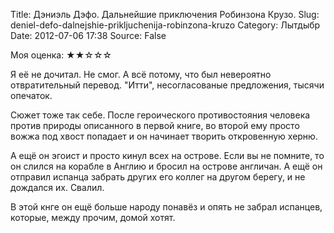 Title: Дэниэль Дэфо. Дальнейшие приключения Робинзона Крузо.
Slug: deniel-defo-dalnejshie-prikljuchenija-robinzona-kruzo
Category: Лытдыбр
Date: 2012-07-06 17:38
Source: False

Моя оценка: ★★☆☆☆

Я её не дочитал. Не смог. А всё потому, что был невероятно отвратительный перевод. "Итти", несогласованые предложения, тысячи опечаток.

Сюжет тоже так себе. После героического противостояния человека против природы описанного в первой книге, во второй ему просто вожжа под хвост попадает и он начинает творить откровенную херню.

А ещё он эгоист и просто кинул всех на острове. Если вы не помните, то он слился на корабле в Англию и бросил на острове англичан. А ещё он отправил испанца забрать других его коллег на другом берегу, и не дождался их. Свалил.

В этой кнге он ещё больше народу понавёз и опять не забрал испанцев, которые, между прочим, домой хотят.
